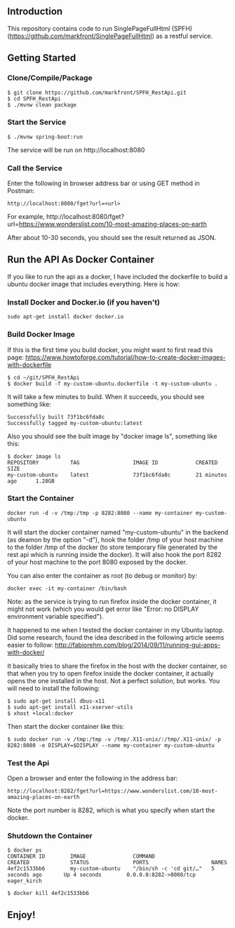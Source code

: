 ## Introduction

This repository contains code to run SinglePageFullHtml (SPFH) (https://github.com/markfront/SinglePageFullHtml) as a restful service.

## Getting Started

### Clone/Compile/Package
```
$ git clone https://github.com/markfront/SPFH_RestApi.git
$ cd SPFH_RestApi
$ ./mvnw clean package
```

### Start the Service

```
$ ./mvnw spring-boot:run
```

The service will be run on http://localhost:8080

### Call the Service

Enter the following in browser address bar or using GET method in Postman:
```
http://localhost:8080/fget?url=<url>
```

For example, http://localhost:8080/fget?url=https://www.wonderslist.com/10-most-amazing-places-on-earth

After about 10-30 seconds, you should see the result returned as JSON.


## Run the API As Docker Container

If you like to run the api as a docker, I have included the dockerfile to build a ubuntu docker image that includes everything. Here is how:

### Install Docker and Docker.io (if you haven't)

```
sudo apt-get install docker docker.io
```

### Build Docker Image
If this is the first time you build docker, you might want to first read this page: https://www.howtoforge.com/tutorial/how-to-create-docker-images-with-dockerfile

```
$ cd ~/git/SPFH_RestApi
$ docker build -f my-custom-ubuntu.dockerfile -t my-custom-ubuntu .
```
It will take a few minutes to build. When it succeeds, you should see something like:
```
Successfully built 73f1bc6fda8c
Successfully tagged my-custom-ubuntu:latest
```
Also you should see the built image by "docker image ls", something like this:
```
$ docker image ls
REPOSITORY          TAG                 IMAGE ID            CREATED             SIZE
my-custom-ubuntu    latest              73f1bc6fda8c        21 minutes ago      1.28GB
```

### Start the Container

```
docker run -d -v /tmp:/tmp -p 8282:8080 --name my-container my-custom-ubuntu
```
It will start the docker container named "my-custom-ubuntu" in the backend (as deamon by the option "-d"), hook the folder /tmp of your host machine to the folder /tmp of the docker (to store temporary file generated by the rest api which is running inside the docker). It will also hook the port 8282 of your host machine to the port 8080 exposed by the docker.

You can also enter the container as root (to debug or monitor) by:
```
docker exec -it my-container /bin/bash
```

Note: as the service is trying to run firefox inside the docker container, it might not work (which you would get error like "Error: no DISPLAY environment variable specified").

It happened to me when I tested the docker container in my Ubuntu laptop. Did some research, found the idea described in the following article seems easier to follow: http://fabiorehm.com/blog/2014/09/11/running-gui-apps-with-docker/

It basically tries to share the firefox in the host with the docker container, so that when you try to open firefox inside the docker container, it actually opens the one installed in the host. Not a perfect solution, but works. You will need to install the following:

```
$ sudo apt-get install dbus-x11 
$ sudo apt-get install x11-xserver-utils
$ xhost +local:docker
```

Then start the docker container like this:
```
$ sudo docker run -v /tmp:/tmp -v /tmp/.X11-unix/:/tmp/.X11-unix/ -p 8282:8080 -e DISPLAY=$DISPLAY --name my-container my-custom-ubuntu
```


### Test the Api

Open a browser and enter the following in the address bar:
```
http://localhost:8282/fget?url=https://www.wonderslist.com/10-most-amazing-places-on-earth
```
Note the port number is 8282, which is what you specify when start the docker.


### Shutdown the Container

```
$ docker ps
CONTAINER ID        IMAGE               COMMAND                  CREATED             STATUS              PORTS                    NAMES
4ef2c1533bb6        my-custom-ubuntu    "/bin/sh -c 'cd git/…"   5 seconds ago       Up 4 seconds        0.0.0.0:8282->8080/tcp   eager_kirch

$ docker kill 4ef2c1533bb6
```

## Enjoy!
